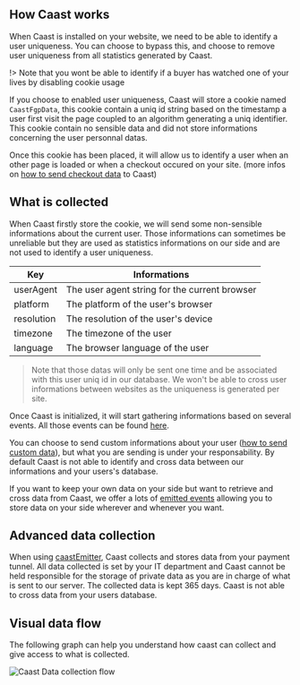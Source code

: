 ## How Caast works

When Caast is installed on your website, we need to be able to identify a user uniqueness. You can choose to bypass this, and choose to remove user uniqueness from all statistics generated by Caast.

!> Note that you wont be able to identify if a buyer has watched one of your lives by disabling cookie usage

If you choose to enabled user uniqueness, Caast will store a cookie named `CaastFgpData`, this cookie contain a uniq id string based on the timestamp a user first visit the page coupled to an algorithm generating a uniq identifier. This cookie contain no sensible data and did not store informations concerning the user personnal datas.

Once this cookie has been placed, it will allow us to identify a user when an other page is loaded or when a checkout occured on your site. (more infos on [how to send checkout data](emitter/README.md) to Caast)

## What is collected

When Caast firstly store the cookie, we will send some non-sensible informations about the current user. Those informations can sometimes be unreliable but they are used as statistics informations on our side and are not used to identify a user uniqueness.

| Key        | Informations                                  |
| ---------- | --------------------------------------------- |
| userAgent  | The user agent string for the current browser |
| platform   | The platform of the user's browser            |
| resolution | The resolution of the user's device           |
| timezone   | The timezone of the user                      |
| language   | The browser language of the user              |

> Note that those datas will only be sent one time and be associated with this user uniq id in our database. We won't be able to cross user informations between websites as the uniqueness is generated per site.

Once Caast is initialized, it will start gathering informations based on several events. All those events can be found [here](library/events.md).

You can choose to send custom informations about your user ([how to send custom data](library/methods.md?id=setuser-main-library-only)), but what you are sending is under your responsability. By default Caast is not able to identify and cross data between our informations and your users's database.

If you want to keep your own data on your side but want to retrieve and cross data from Caast, we offer a lots of [emitted events](library/events.md) allowing you to store data on your side wherever and whenever you want.

## Advanced data collection

When using [caastEmitter](emitter/README.md), Caast collects and stores data from your payment tunnel. All data collected is set by your IT department and Caast cannot be held responsible for the storage of private data as you are in charge of what is sent to our server. The collected data is kept 365 days. Caast is not able to cross data from your users database.

## Visual data flow

The following graph can help you understand how caast can collect and give access to what is collected.

![Caast Data collection flow](https://caast-production.s3.eu-west-3.amazonaws.com/assets/data-flow.jpg)
